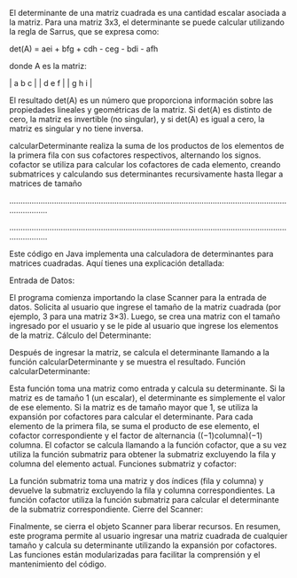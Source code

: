 El determinante de una matriz cuadrada es una cantidad escalar asociada a la matriz. Para una matriz 3x3, 
el determinante se puede calcular utilizando la regla de Sarrus, que se expresa como:

det(A) = aei + bfg + cdh - ceg - bdi - afh

donde A es la matriz:

   | a  b  c |
   | d  e  f |
   | g  h  i |

El resultado det(A) es un número que proporciona información sobre las propiedades lineales y geométricas de la matriz.
Si det(A) es distinto de cero, la matriz es invertible (no singular), y si det(A) es igual a cero, la matriz es singular
y no tiene inversa.

calcularDeterminante realiza la suma de los productos de los elementos de la primera fila con sus cofactores respectivos, alternando los signos.
cofactor se utiliza para calcular los cofactores de cada elemento, creando submatrices y calculando sus determinantes recursivamente hasta llegar a matrices de tamaño

.............................................................................................................................................

.............................................................................................................................................

Este código en Java implementa una calculadora de determinantes para matrices cuadradas. Aquí tienes una explicación detallada:

Entrada de Datos:

El programa comienza importando la clase Scanner para la entrada de datos.
Solicita al usuario que ingrese el tamaño de la matriz cuadrada (por ejemplo, 3 para una matriz 
3×3).
Luego, se crea una matriz con el tamaño ingresado por el usuario y se le pide al usuario que ingrese los elementos de la matriz.
Cálculo del Determinante:

Después de ingresar la matriz, se calcula el determinante llamando a la función calcularDeterminante y se muestra el resultado.
Función calcularDeterminante:

Esta función toma una matriz como entrada y calcula su determinante.
Si la matriz es de tamaño 1 (un escalar), el determinante es simplemente el valor de ese elemento.
Si la matriz es de tamaño mayor que 1, se utiliza la expansión por cofactores para calcular el determinante. Para cada elemento de la primera fila, se suma el producto de ese elemento, el cofactor correspondiente y el factor de alternancia 
((−1)columna)(−1) columna.
El cofactor se calcula llamando a la función cofactor, que a su vez utiliza la función submatriz para obtener la submatriz excluyendo la fila y columna del elemento actual.
Funciones submatriz y cofactor:

La función submatriz toma una matriz y dos índices (fila y columna) y devuelve la submatriz excluyendo la fila y columna correspondientes.
La función cofactor utiliza la función submatriz para calcular el determinante de la submatriz correspondiente.
Cierre del Scanner:

Finalmente, se cierra el objeto Scanner para liberar recursos.
En resumen, este programa permite al usuario ingresar una matriz cuadrada de cualquier tamaño y calcula su determinante utilizando la expansión por cofactores. Las funciones están modularizadas para facilitar la comprensión y el mantenimiento del código.